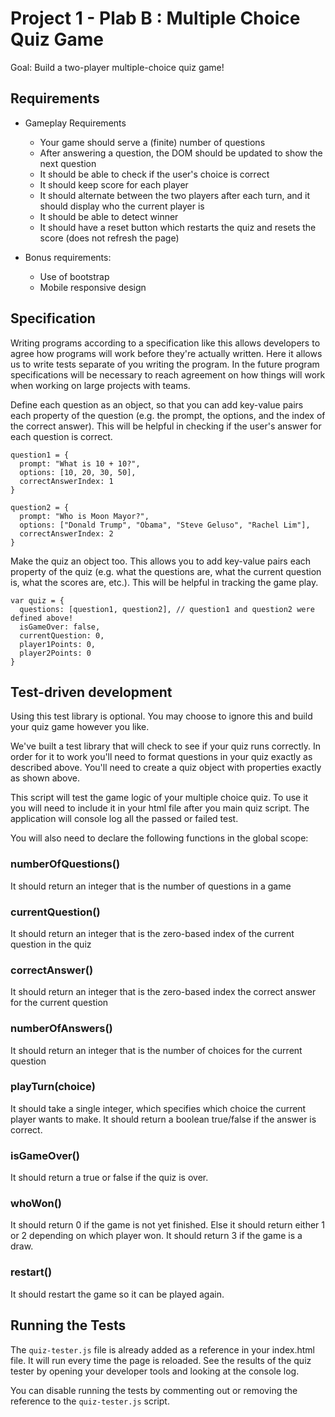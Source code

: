 # Project 1 - Plab B : Multiple Choice Quiz Game

Goal: Build a two-player multiple-choice quiz game!

## Requirements
* Gameplay Requirements
  * Your game should serve a (finite) number of questions
  * After answering a question, the DOM should be updated to show the next question
  * It should be able to check if the user's choice is correct
  * It should keep score for each player
  * It should alternate between the two players after each turn, and it should display who the current player is
  * It should be able to detect winner
  * It should have a reset button which restarts the quiz and resets the score (does not refresh the page)

* Bonus requirements:
  * Use of bootstrap
  * Mobile responsive design

## Specification
Writing programs according to a specification like this allows developers to
agree how programs will work before they're actually written. Here it allows us to
write tests separate of you writing the program. In the future program specifications
will be necessary to reach agreement on how things will work when working on
large projects with teams.

Define each question as an object, so that you can add key-value pairs each property of the question (e.g. the prompt, the options, and the index of the correct answer). This will be helpful in checking if the user's answer for each question is correct.

```
question1 = {
  prompt: "What is 10 + 10?",
  options: [10, 20, 30, 50],
  correctAnswerIndex: 1
}

question2 = {
  prompt: "Who is Moon Mayor?",
  options: ["Donald Trump", "Obama", "Steve Geluso", "Rachel Lim"],
  correctAnswerIndex: 2
}
```

Make the quiz an object too. This allows you to add key-value pairs each property of the quiz (e.g. what the questions are, what the current question is, what the scores are, etc.). This will be helpful in tracking the game play.
```
var quiz = {
  questions: [question1, question2], // question1 and question2 were defined above!
  isGameOver: false,
  currentQuestion: 0,
  player1Points: 0,
  player2Points: 0
}
```

## Test-driven development
Using this test library is optional. You may choose to ignore this and build your
quiz game however you like.

We've built a test library that will check to see if your quiz runs correctly. In order
for it to work you'll need to format questions in your quiz exactly as described above.
You'll need to create a quiz object with properties exactly as shown above.

This script will test the game logic of your multiple choice quiz.
To use it you will need to include it in your html file after you main quiz script.
The application will console log all the passed or failed test.  

You will also need to declare the following functions in the global scope:

### numberOfQuestions()
It should return an integer that is the number of questions in a game

### currentQuestion()
It should return an integer that is the zero-based index of the current question in the quiz

### correctAnswer()
It should return an integer that is the zero-based index the correct answer for the current question

### numberOfAnswers()
It should return an integer that is the number of choices for the current question

### playTurn(choice)
It should take a single integer, which specifies which choice the current player wants to make.
It should return a boolean true/false if the answer is correct.

### isGameOver()
It should return a true or false if the quiz is over.

### whoWon()
It should return 0 if the game is not yet finished.
Else it should return either 1 or 2 depending on which player won.
It should return 3 if the game is a draw.

### restart()
It should restart the game so it can be played again.

## Running the Tests
The `quiz-tester.js` file is already added as a reference in your index.html file.
It will run every time the page is reloaded. See the results of the quiz tester by
opening your developer tools and looking at the console log.

You can disable running the tests by commenting out or removing the reference to
the `quiz-tester.js` script.
